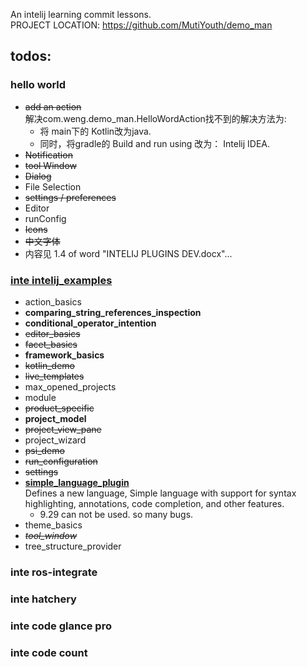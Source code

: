 An intelij learning commit lessons.<br/>
PROJECT LOCATION: https://github.com/MutiYouth/demo_man



## todos:
### hello world
* ~~add an action~~ <br/>
  解决com.weng.demo_man.HelloWordAction找不到的解决方法为:
  * 将 main下的 Kotlin改为java.
  * 同时，将gradle的 Build and run using 改为： Intelij IDEA.
* ~~Notification~~
* ~~tool Window~~
* ~~Dialog~~
* File Selection
* ~~settings / preferences~~
* Editor
* runConfig
* ~~Icons~~
* ~~中文字体~~
* 内容见 1.4 of word "INTELIJ PLUGINS DEV.docx"... 

### [inte intelij_examples](https://github.com/JetBrains/intellij-sdk-code-samples)
* action_basics
* **comparing_string_references_inspection**
* **conditional_operator_intention**
* ~~editor_basics~~
* ~~facet_basics~~
* **framework_basics**
* ~~kotlin_demo~~
* ~~live_templates~~
* max_opened_projects
* module
* ~~product_specific~~
* **project_model**
* ~~project_view_pane~~
* project_wizard
* ~~psi_demo~~
* ~~run_configuration~~
* ~~settings~~
* **[simple_language_plugin](https://plugins.jetbrains.com/docs/intellij/custom-language-support.html)** <br/>
  Defines a new language, Simple language with support for syntax highlighting, annotations, code completion, and other features.
  * 9.29 can not be used. so many bugs.
* theme_basics
* _~~tool_window~~_
* tree_structure_provider


### inte ros-integrate
### inte hatchery
### inte code glance pro
### inte code count